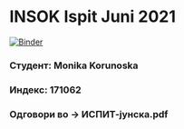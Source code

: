 # INSOK Ispit Juni 2021
[![Binder](https://mybinder.org/badge_logo.svg)](https://mybinder.org/v2/gh/KKMonika/INSOK/master?filepath=Research%20paper.ipynb)

### Студент: Monika Korunoska
### Индекс: 171062
### Одговори во -> ИСПИТ-јунска.pdf
